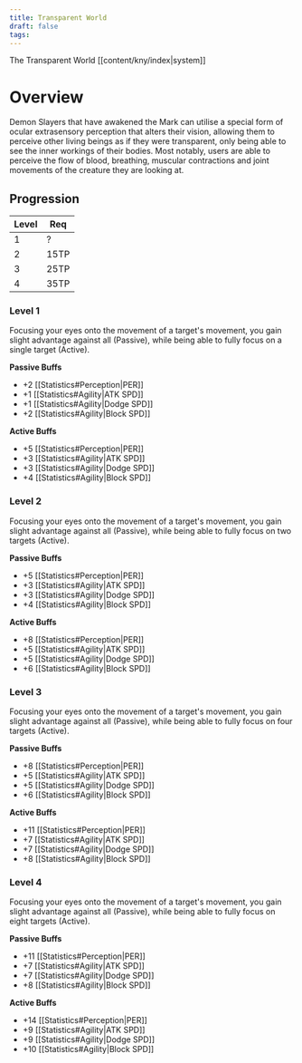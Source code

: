 ```yaml
---
title: Transparent World
draft: false
tags:
---
```

The Transparent World [[content/kny/index|system]]  
# Overview

Demon Slayers that have awakened the Mark can utilise a special form of ocular extrasensory perception that alters their vision, allowing them to perceive other living beings as if they were transparent, only being able to see the inner workings of their bodies. Most notably, users are able to perceive the flow of blood, breathing, muscular contractions and joint movements of the creature they are looking at.

## Progression

| Level | Req  |
| ----- | ---- |
| 1     | ?    |
| 2     | 15TP |
| 3     | 25TP |
| 4     | 35TP |

### Level 1
Focusing your eyes onto the movement of a target's movement, you gain slight advantage against all (Passive), while being able to fully focus on a single target (Active).

**Passive Buffs**
- +2 [[Statistics#Perception|PER]]
- +1 [[Statistics#Agility|ATK SPD]]
- +1 [[Statistics#Agility|Dodge SPD]]
- +2 [[Statistics#Agility|Block SPD]]

**Active Buffs**
- +5 [[Statistics#Perception|PER]]
- +3 [[Statistics#Agility|ATK SPD]]
- +3 [[Statistics#Agility|Dodge SPD]]
- +4 [[Statistics#Agility|Block SPD]]

### Level 2
Focusing your eyes onto the movement of a target's movement, you gain slight advantage against all (Passive), while being able to fully focus on two targets (Active).

**Passive Buffs**
- +5 [[Statistics#Perception|PER]]
- +3 [[Statistics#Agility|ATK SPD]]
- +3 [[Statistics#Agility|Dodge SPD]]
- +4 [[Statistics#Agility|Block SPD]]

**Active Buffs**
- +8 [[Statistics#Perception|PER]]
- +5 [[Statistics#Agility|ATK SPD]]
- +5 [[Statistics#Agility|Dodge SPD]]
- +6 [[Statistics#Agility|Block SPD]]

### Level 3
Focusing your eyes onto the movement of a target's movement, you gain slight advantage against all (Passive), while being able to fully focus on four targets (Active).

**Passive Buffs**
- +8 [[Statistics#Perception|PER]]
- +5 [[Statistics#Agility|ATK SPD]]
- +5 [[Statistics#Agility|Dodge SPD]]
- +6 [[Statistics#Agility|Block SPD]]

**Active Buffs**
- +11 [[Statistics#Perception|PER]]
- +7 [[Statistics#Agility|ATK SPD]]
- +7 [[Statistics#Agility|Dodge SPD]]
- +8 [[Statistics#Agility|Block SPD]]

### Level 4
Focusing your eyes onto the movement of a target's movement, you gain slight advantage against all (Passive), while being able to fully focus on eight targets (Active).

**Passive Buffs**
- +11 [[Statistics#Perception|PER]]
- +7 [[Statistics#Agility|ATK SPD]]
- +7 [[Statistics#Agility|Dodge SPD]]
- +8 [[Statistics#Agility|Block SPD]]

**Active Buffs**
- +14 [[Statistics#Perception|PER]]
- +9 [[Statistics#Agility|ATK SPD]]
- +9 [[Statistics#Agility|Dodge SPD]]
- +10 [[Statistics#Agility|Block SPD]]
